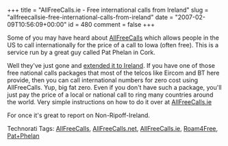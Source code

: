 +++
title = "AllFreeCalls.ie - Free international calls from Ireland"
slug = "allfreecallsie-free-international-calls-from-ireland"
date = "2007-02-09T10:56:09+00:00"
id = 480
comment = false
+++

Some of you may have heard about [AllFreeCalls](http://allfreecalls.net/) which allows people in the US to call internationally for the price of a call to Iowa (often free). This is a service run by a great guy called Pat Phelan in Cork.

Well they've just gone and [extended it to Ireland](http://www.allfreecalls.ie/). If you have one of those free national calls packages that most of the telcos like Eircom and BT here provide, then you can call international numbers for zero cost using AllFreeCalls. Yup, big fat zero. Even if you don't have such a package, you'll just pay the price of a local or national call to ring many countries around the world. Very simple instructions on how to do it over at [AllFreeCalls.ie](http://www.allfreecalls.ie/)

For once it's great to report on Non-Ripoff-Ireland.

<span class="technoratitag">Technorati Tags: [AllFreeCalls](http://www.technorati.com/tags/AllFreeCalls), [AllFreeCalls.net](http://www.technorati.com/tags/AllFreeCalls.net), [AllFreeCalls.ie](http://www.technorati.com/tags/AllFreeCalls.ie), [Roam4Free](http://www.technorati.com/tags/Roam4Free), [Pat+Phelan](http://www.technorati.com/tags/Pat+Phelan)</span>
